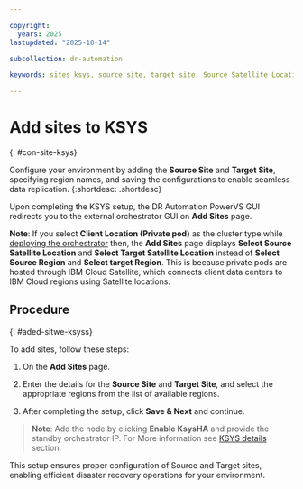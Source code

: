 ```yaml
---

copyright:
  years: 2025
lastupdated: "2025-10-14"

subcollection: dr-automation

keywords: sites ksys, source site, target site, Source Satellite Location, Target Satellite Location, add node, configure sites

---
```


# Add sites to KSYS
{: #con-site-ksys}

Configure your environment by adding the **Source Site** and **Target Site**, specifying region names, and saving the configurations to enable seamless data replication.
{:shortdesc: .shortdesc}

Upon completing the KSYS setup, the DR Automation PowerVS GUI redirects you to the external orchestrator GUI on **Add Sites** page.

**Note**: If you select **Client Location (Private pod)** as the cluster type while [deploying the orchestrator](/docs/dr-automation-powervs?topic=dr-automation-powervs-idep-the-orch) then, the **Add Sites** page displays **Select Source Satellite Location** and **Select Target Satellite Location** instead of **Select Source Region** and **Select target Region**. This is because private pods are hosted through IBM Cloud Satellite, which connects client data centers to IBM Cloud regions using Satellite locations.

## Procedure
{: #aded-sitwe-ksyss}

To add sites, follow these steps:

1. On the **Add Sites** page.

2. Enter the details for the **Source Site** and **Target Site**, and select the appropriate regions from the list of available regions.

3. After completing the setup, click **Save & Next** and continue.

> **Note**: Add the node by clicking **Enable KsysHA** and provide the standby orchestrator IP. For More information see [KSYS details](/docs/dr-automation-powervs?topic=dr-automation-powervs-nav-pan#ksys-set-tab-detai) section.

This setup ensures proper configuration of Source and Target sites, enabling efficient disaster recovery operations for your environment.
